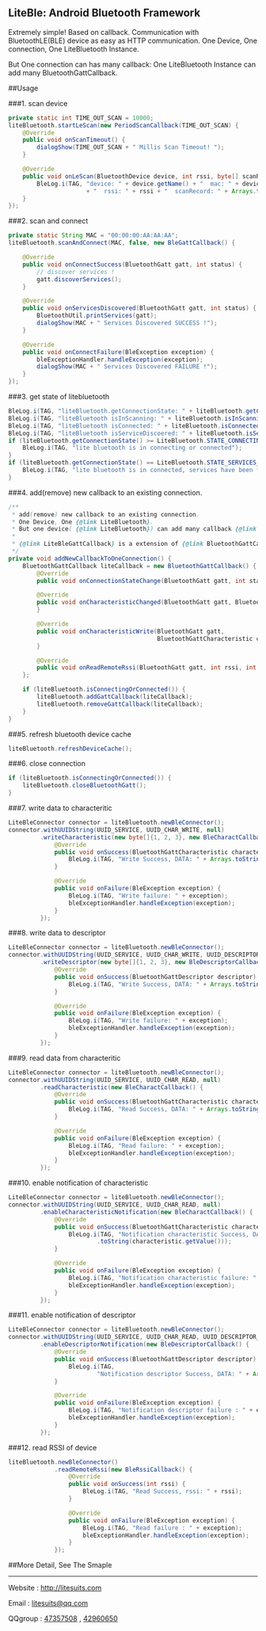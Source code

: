## LiteBle: Android Bluetooth Framework
Extremely simple! Based on callback.
Communication with BluetoothLE(BLE) device as easy as HTTP communication.
One Device, One connection, One LiteBluetooth Instance.

But One connection can has many callback:
One LiteBluetooth Instance can add many BluetoothGattCallback.

##Usage

###1. scan device
```java
private static int TIME_OUT_SCAN = 10000;
liteBluetooth.startLeScan(new PeriodScanCallback(TIME_OUT_SCAN) {
    @Override
    public void onScanTimeout() {
        dialogShow(TIME_OUT_SCAN + " Millis Scan Timeout! ");
    }

    @Override
    public void onLeScan(BluetoothDevice device, int rssi, byte[] scanRecord) {
        BleLog.i(TAG, "device: " + device.getName() + "  mac: " + device.getAddress()
                      + "  rssi: " + rssi + "  scanRecord: " + Arrays.toString(scanRecord));
    }
});
```

###2. scan and connect 
```java
private static String MAC = "00:00:00:AA:AA:AA";
liteBluetooth.scanAndConnect(MAC, false, new BleGattCallback() {

    @Override
    public void onConnectSuccess(BluetoothGatt gatt, int status) {
        // discover services !
        gatt.discoverServices();
    }

    @Override
    public void onServicesDiscovered(BluetoothGatt gatt, int status) {
        BluetoothUtil.printServices(gatt);
        dialogShow(MAC + " Services Discovered SUCCESS !");
    }

    @Override
    public void onConnectFailure(BleException exception) {
        bleExceptionHandler.handleException(exception);
        dialogShow(MAC + " Services Discovered FAILURE !");
    }
});
```


###3. get state of litebluetooth
```java
BleLog.i(TAG, "liteBluetooth.getConnectionState: " + liteBluetooth.getConnectionState());
BleLog.i(TAG, "liteBluetooth isInScanning: " + liteBluetooth.isInScanning());
BleLog.i(TAG, "liteBluetooth isConnected: " + liteBluetooth.isConnected());
BleLog.i(TAG, "liteBluetooth isServiceDiscoered: " + liteBluetooth.isServiceDiscoered());
if (liteBluetooth.getConnectionState() >= LiteBluetooth.STATE_CONNECTING) {
    BleLog.i(TAG, "lite bluetooth is in connecting or connected");
}
if (liteBluetooth.getConnectionState() == LiteBluetooth.STATE_SERVICES_DISCOVERED) {
    BleLog.i(TAG, "lite bluetooth is in connected, services have been found");
}
```

###4. add(remove) new callback to an existing connection.
```java
/**
 * add(remove) new callback to an existing connection.
 * One Device, One {@link LiteBluetooth}.
 * But one device( {@link LiteBluetooth}) can add many callback {@link BluetoothGattCallback}
 *
 * {@link LiteBleGattCallback} is a extension of {@link BluetoothGattCallback}
 */
private void addNewCallbackToOneConnection() {
    BluetoothGattCallback liteCallback = new BluetoothGattCallback() {
        @Override
        public void onConnectionStateChange(BluetoothGatt gatt, int status, int newState) {}

        @Override
        public void onCharacteristicChanged(BluetoothGatt gatt, BluetoothGattCharacteristic characteristic) {
        }

        @Override
        public void onCharacteristicWrite(BluetoothGatt gatt,
                                          BluetoothGattCharacteristic characteristic, int status) {
        }

        @Override
        public void onReadRemoteRssi(BluetoothGatt gatt, int rssi, int status) {}
    };

    if (liteBluetooth.isConnectingOrConnected()) {
        liteBluetooth.addGattCallback(liteCallback);
        liteBluetooth.removeGattCallback(liteCallback);
    }
}
```

###5. refresh bluetooth device cache 
```java
liteBluetooth.refreshDeviceCache();
```

###6. close connection
```java
if (liteBluetooth.isConnectingOrConnected()) {
    liteBluetooth.closeBluetoothGatt();
}
```


###7. write data to characteritic 
```java
LiteBleConnector connector = liteBluetooth.newBleConnector();
connector.withUUIDString(UUID_SERVICE, UUID_CHAR_WRITE, null)
         .writeCharacteristic(new byte[]{1, 2, 3}, new BleCharactCallback() {
             @Override
             public void onSuccess(BluetoothGattCharacteristic characteristic) {
                 BleLog.i(TAG, "Write Success, DATA: " + Arrays.toString(characteristic.getValue()));
             }

             @Override
             public void onFailure(BleException exception) {
                 BleLog.i(TAG, "Write failure: " + exception);
                 bleExceptionHandler.handleException(exception);
             }
         });
```

###8. write data to descriptor 
```java
LiteBleConnector connector = liteBluetooth.newBleConnector();
connector.withUUIDString(UUID_SERVICE, UUID_CHAR_WRITE, UUID_DESCRIPTOR_WRITE)
         .writeDescriptor(new byte[]{1, 2, 3}, new BleDescriptorCallback() {
             @Override
             public void onSuccess(BluetoothGattDescriptor descriptor) {
                 BleLog.i(TAG, "Write Success, DATA: " + Arrays.toString(descriptor.getValue()));
             }

             @Override
             public void onFailure(BleException exception) {
                 BleLog.i(TAG, "Write failure: " + exception);
                 bleExceptionHandler.handleException(exception);
             }
         });
```

###9. read data from characteritic 
```java
LiteBleConnector connector = liteBluetooth.newBleConnector();
connector.withUUIDString(UUID_SERVICE, UUID_CHAR_READ, null)
         .readCharacteristic(new BleCharactCallback() {
             @Override
             public void onSuccess(BluetoothGattCharacteristic characteristic) {
                 BleLog.i(TAG, "Read Success, DATA: " + Arrays.toString(characteristic.getValue()));
             }

             @Override
             public void onFailure(BleException exception) {
                 BleLog.i(TAG, "Read failure: " + exception);
                 bleExceptionHandler.handleException(exception);
             }
         });
```

###10. enable notification of characteristic
```java
LiteBleConnector connector = liteBluetooth.newBleConnector();
connector.withUUIDString(UUID_SERVICE, UUID_CHAR_READ, null)
         .enableCharacteristicNotification(new BleCharactCallback() {
             @Override
             public void onSuccess(BluetoothGattCharacteristic characteristic) {
                 BleLog.i(TAG, "Notification characteristic Success, DATA: " + Arrays
                         .toString(characteristic.getValue()));
             }

             @Override
             public void onFailure(BleException exception) {
                 BleLog.i(TAG, "Notification characteristic failure: " + exception);
                 bleExceptionHandler.handleException(exception);
             }
         });
```

###11. enable notification of descriptor
```java
LiteBleConnector connector = liteBluetooth.newBleConnector();
connector.withUUIDString(UUID_SERVICE, UUID_CHAR_READ, UUID_DESCRIPTOR_READ)
         .enableDescriptorNotification(new BleDescriptorCallback() {
             @Override
             public void onSuccess(BluetoothGattDescriptor descriptor) {
                 BleLog.i(TAG,
                         "Notification descriptor Success, DATA: " + Arrays.toString(descriptor.getValue()));
             }

             @Override
             public void onFailure(BleException exception) {
                 BleLog.i(TAG, "Notification descriptor failure : " + exception);
                 bleExceptionHandler.handleException(exception);
             }
         });
```

###12. read RSSI of device
```java
liteBluetooth.newBleConnector()
             .readRemoteRssi(new BleRssiCallback() {
                 @Override
                 public void onSuccess(int rssi) {
                     BleLog.i(TAG, "Read Success, rssi: " + rssi);
                 }

                 @Override
                 public void onFailure(BleException exception) {
                     BleLog.i(TAG, "Read failure : " + exception);
                     bleExceptionHandler.handleException(exception);
                 }
             });
```


##More Detail, See The Smaple

---
Website : http://litesuits.com

Email   : litesuits@qq.com

QQgroup : [47357508][1] , [42960650][2]


[1]: http://shang.qq.com/wpa/qunwpa?idkey=492d63aaffb04b23d8dc4df21f6b594008cbe1a819978659cddab2dbc397684e
[2]: http://shang.qq.com/wpa/qunwpa?idkey=19bf15b9c85ec15c62141dd00618f725e2983803cd2b48566fa0e94964ae8370
  